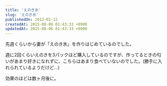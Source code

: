 ```yaml
---
title: 'えのき氷'
slug: 'えのき氷'
publishedOn: 2012-02-12
createdAt: 2015-08-06 01:43:33 +0900
updatedAt: 2015-08-06 01:43:33 +0900
---
```

先週くらいから妻が「えのき氷」を作りはじめているのでした。

週に2回くらいえのきを3パックほど購入しているのですが、作ってるときの匂いがあまり好きになれずに、こちらはあまり食べていないのでした。(勝手に入れられているようだけど…)

効果のほどは数ヶ月後に。
